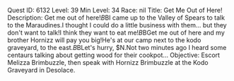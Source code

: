 Quest ID: 6132
Level: 39
Min Level: 34
Race: nil
Title: Get Me Out of Here!
Description: Get me out of here!$B$BI came up to the Valley of Spears to talk to the Maraudines.I thought I could do a little business with them... but they don't want to talk!I think they want to eat me!$B$BGet me out of here and my brother Hornizz will pay you big!He's at our camp next to the kodo graveyard, to the east.$B$BLet's hurry, $N.Not two minutes ago I heard some centaurs talking about getting wood for their cookpot... 
Objective: Escort Melizza Brimbuzzle, then speak with Hornizz Brimbuzzle at the Kodo Graveyard in Desolace.
